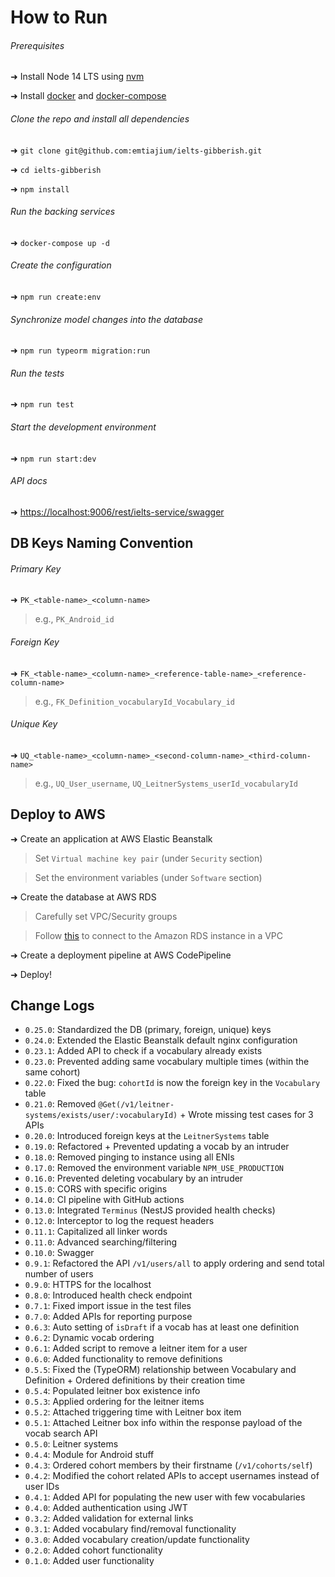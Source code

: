 # How to Run

###### Prerequisites

➜ Install Node 14 LTS using [nvm](https://github.com/nvm-sh/nvm)

➜ Install [docker](https://docs.docker.com/get-docker/) and [docker-compose](https://docs.docker.com/compose/install/)

###### Clone the repo and install all dependencies

➜ `git clone git@github.com:emtiajium/ielts-gibberish.git`

➜ `cd ielts-gibberish`

➜ `npm install`

###### Run the backing services

➜ `docker-compose up -d`

###### Create the configuration

➜ `npm run create:env`

###### Synchronize model changes into the database

➜ `npm run typeorm migration:run`

###### Run the tests

➜ `npm run test`

###### Start the development environment

➜ `npm run start:dev`

###### API docs

➜ <https://localhost:9006/rest/ielts-service/swagger>

## DB Keys Naming Convention

###### Primary Key

➜ `PK_<table-name>_<column-name>`

> e.g., `PK_Android_id`

###### Foreign Key

➜ `FK_<table-name>_<column-name>_<reference-table-name>_<reference-column-name>`

> e.g., `FK_Definition_vocabularyId_Vocabulary_id`

###### Unique Key

➜ `UQ_<table-name>_<column-name>_<second-column-name>_<third-column-name>`

> e.g., `UQ_User_username`, `UQ_LeitnerSystems_userId_vocabularyId`

## Deploy to AWS

➜ Create an application at AWS Elastic Beanstalk

> Set `Virtual machine key pair` (under `Security` section)

> Set the environment variables (under `Software` section)

➜ Create the database at AWS RDS

> Carefully set VPC/Security groups

> Follow [this](https://docs.aws.amazon.com/elasticbeanstalk/latest/dg/rds-external-defaultvpc.html) to connect to the
> Amazon RDS instance in a VPC

➜ Create a deployment pipeline at AWS CodePipeline

➜ Deploy!

## Change Logs

-   `0.25.0`: Standardized the DB (primary, foreign, unique) keys
-   `0.24.0`: Extended the Elastic Beanstalk default nginx configuration
-   `0.23.1`: Added API to check if a vocabulary already exists
-   `0.23.0`: Prevented adding same vocabulary multiple times (within the same cohort)
-   `0.22.0`: Fixed the bug: `cohortId` is now the foreign key in the `Vocabulary` table
-   `0.21.0`: Removed `@Get(/v1/leitner-systems/exists/user/:vocabularyId)` + Wrote missing test cases for 3 APIs
-   `0.20.0`: Introduced foreign keys at the `LeitnerSystems` table
-   `0.19.0`: Refactored + Prevented updating a vocab by an intruder
-   `0.18.0`: Removed pinging to instance using all ENIs
-   `0.17.0`: Removed the environment variable `NPM_USE_PRODUCTION`
-   `0.16.0`: Prevented deleting vocabulary by an intruder
-   `0.15.0`: CORS with specific origins
-   `0.14.0`: CI pipeline with GitHub actions
-   `0.13.0`: Integrated `Terminus` (NestJS provided health checks)
-   `0.12.0`: Interceptor to log the request headers
-   `0.11.1`: Capitalized all linker words
-   `0.11.0`: Advanced searching/filtering
-   `0.10.0`: Swagger
-   `0.9.1`: Refactored the API `/v1/users/all` to apply ordering and send total number of users
-   `0.9.0`: HTTPS for the localhost
-   `0.8.0`: Introduced health check endpoint
-   `0.7.1`: Fixed import issue in the test files
-   `0.7.0`: Added APIs for reporting purpose
-   `0.6.3`: Auto setting of `isDraft` if a vocab has at least one definition
-   `0.6.2`: Dynamic vocab ordering
-   `0.6.1`: Added script to remove a leitner item for a user
-   `0.6.0`: Added functionality to remove definitions
-   `0.5.5`: Fixed the (TypeORM) relationship between Vocabulary and Definition + Ordered definitions by their creation
    time
-   `0.5.4`: Populated leitner box existence info
-   `0.5.3`: Applied ordering for the leitner items
-   `0.5.2`: Attached triggering time with Leitner box item
-   `0.5.1`: Attached Leitner box info within the response payload of the vocab search API
-   `0.5.0`: Leitner systems
-   `0.4.4`: Module for Android stuff
-   `0.4.3`: Ordered cohort members by their firstname (`/v1/cohorts/self`)
-   `0.4.2`: Modified the cohort related APIs to accept usernames instead of user IDs
-   `0.4.1`: Added API for populating the new user with few vocabularies
-   `0.4.0`: Added authentication using JWT
-   `0.3.2`: Added validation for external links
-   `0.3.1`: Added vocabulary find/removal functionality
-   `0.3.0`: Added vocabulary creation/update functionality
-   `0.2.0`: Added cohort functionality
-   `0.1.0`: Added user functionality
